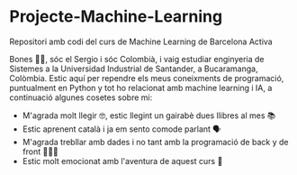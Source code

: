 # Projecte-Machine-Learning
Repositori amb codi del curs de Machine Learning de Barcelona Activa

Bones 👋🏽, sóc el Sergio i sóc Colombià, i vaig estudiar enginyeria de Sistemes a la Universidad Industrial de Santander, a Bucaramanga, Colòmbia.
Estic aquí per rependre els meus coneixments de programació, puntualment en Python y tot ho relacionat amb machine learning i IA, a continuació algunes cosetes sobre mi:
* M'agrada molt llegir 🤓, estic llegint un gairabè dues llibres al mes 📚
* Estic aprenent català i ja em sento comode parlant 🗣️
* M'agrada trebllar amb dades i no tant amb la programació de back y de front 👨🏽‍💻
* Estic molt emocionat amb l'aventura de aquest curs 📓
  
